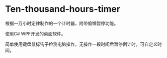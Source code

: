 # Ten-thousand-hours-timer

根据一万小时定律制作的一个计时器，附带偷懒暂停功能。

使用C# WPF开发的桌面软件。

简单使用键盘鼠标钩子检测电脑操作，无操作一段时间后暂停倒计时，可自定义时间。